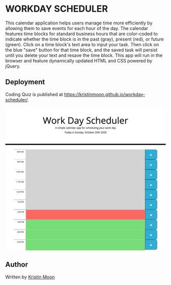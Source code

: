 # WORKDAY SCHEDULER
This calendar application helps users manage time more efficiently by allowing them to save events for each hour of the day. The calendar features time blocks for standard business hours that are color-coded to indicate whether the time block is in the past (gray), present (red), or future (green). Click on a time block's text area to input your task. Then click on the blue "save" button for that time block, and the saved task will persist until you delete your text and resave the time block. This app will run in the browser and feature dynamically updated HTML and CSS powered by jQuery.

## Deployment
Coding Quiz is published at https://kristinmoon.github.io/workday-scheduler/.


<img src="./assets/images/screencapture-workday-scheduler.png" alt="workday scheduler screenshot" />

## Author
Written by <a href="https://kristinmoon.github.io/portfolio">Kristin Moon</a>

